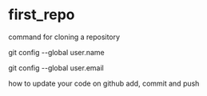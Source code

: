 # first_repo

command for cloning a repository

git config --global user.name

git config --global user.email

how to update your code on github
add, commit and push
